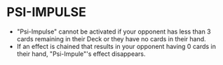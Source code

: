 # PSI-IMPULSE

*   "Psi-Impulse" cannot be activated if your opponent has less than 3 cards remaining in their Deck or they have no cards in their hand.
*   If an effect is chained that results in your opponent having 0 cards in their hand, "Psi-Impule"'s effect disappears.
